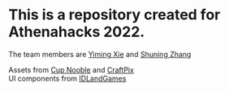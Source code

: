 # This is a repository created for Athenahacks 2022. 

The team members are [Yiming Xie](https://www.linkedin.com/in/yimingx/) and [Shuning Zhang](https://skkkzhang.com/)

Assets from [Cup Nooble](https://cupnooble.itch.io/sprout-lands-asset-pack) and [CraftPix](https://craftpix.net/freebies/free-level-map-pixel-art-assets-pack/)  
UI components from [IDLandGames](https://idlandgames.itch.io/ui-pixelart-assets-8)



